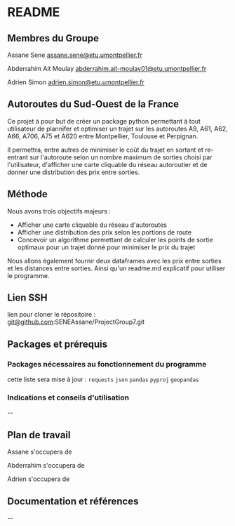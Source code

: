 # README

## Membres du Groupe

Assane Sene assane.sene@etu.umontpellier.fr

Abderrahim Ait Moulay abderrahim.ait-moulay01@etu.umontpellier.fr

Adrien Simon adrien.simon@etu.umontpellier.fr


## Autoroutes du Sud-Ouest de la France

Ce projet à pour but de créer un package python permettant à tout utilisateur de plannifer et optimiser un trajet sur les autoroutes A9, A61, A62, A66, A706, A75 et A620 entre Montpellier, Toulouse et Perpignan.

Il permettra, entre autres de minimiser le coût du trajet en sortant et re-entrant sur l'autoroute selon un nombre maximum de sorties choisi par l'utilisateur, d'afficher une carte cliquable du réseau autoroutier et de donner une distribution des prix entre sorties.

## Méthode 

Nous avons trois objectifs majeurs :

- Afficher une carte cliquable du réseau d'autoroutes
- Afficher une distribution des prix selon les portions de route
- Concevoir un algorithme permettant de calculer les points de sortie optimaux pour un trajet donné pour minimiser le prix du trajet 


Nous allons également fournir deux dataframes avec les prix entre sorties et les distances entre sorties. Ainsi qu'un readme.md explicatif pour utiliser le programme. 





## Lien SSH 

lien pour cloner le répositoire : git@github.com:SENEAssane/ProjectGroup7.git

## Packages et prérequis

### Packages nécessaires au fonctionnement du programme

cette liste sera mise à jour : `requests` `json` `pandas` `pyproj` `geopandas`


### Indications et conseils d'utilisation

--

## Plan de travail

Assane s'occupera de 

Abderrahim s'occupera de 

Adrien s'occupera de 


## Documentation et références

--